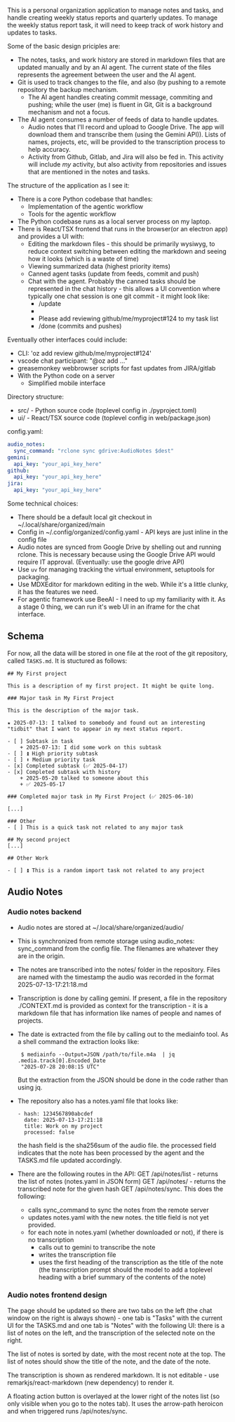 This is a personal organization application to manage notes and tasks, and handle creating weekly status reports and quarterly updates. To manage the weekly status report task, it will need to keep track of work history and updates to tasks.

Some of the basic design priciples are:

- The notes, tasks, and work history are stored in markdown files that are updated manually and by an AI agent. The current state of the files represents the agreement between the user and the AI agent.
- Git is used to track changes to the file, and also (by pushing to a remote repository the backup mechanism.
  - The AI agent handles creating commit message, commiting and pushing; while the user (me) is fluent in Git, Git is a background mechanism and not a focus.
- The AI agent consumes a number of feeds of data to handle updates.
  - Audio notes that I'll record and upload to Google Drive. The app will download them and transcribe them (using the Gemini API)). Lists of names, projects, etc, will be provided to the transcription process to help accuracy.
  - Activity from Github, Gitlab, and Jira will also be fed in. This activity will include _my_ activity, but also activity from repositories and issues that are mentioned in the notes and tasks.

The structure of the application as I see it:

- There is a core Python codebase that handles:
  - Implementation of the agentic workflow
  - Tools for the agentic workflow
- The Python codebase runs as a local server process on my laptop.
- There is React/TSX frontend that runs in the browser(or an electron app) and provides a UI with:
  - Editing the markdown files - this should be primarily wysiwyg, to reduce context switching between editing the markdown and seeing how it looks (which is a waste of time)
  - Viewing summarized data (highest priority items)
  - Canned agent tasks (update from feeds, commit and push)
  - Chat with the agent. Probably the canned tasks should be represented in the chat history - this allows a UI convention where typically one chat session is one git commit - it might look like:
    - /update
    - <user edits the task list>
    - Please add reviewing github/me/myproject#124 to my task list
    - /done (commits and pushes)

Eventually other interfaces could include:

- CLI: 'oz add review github/me/myproject#124'
- vscode chat participant: "@oz add ..."
- greasemonkey webbrowser scripts for fast updates from JIRA/gitlab
- With the Python code on a server
  - Simplified mobile interface

Directory structure:

- src/ - Python source code (toplevel config in ./pyproject.toml)
- ui/ - React/TSX source code (toplevel config in web/package.json)

config.yaml:

```yaml
audio_notes:
  sync_command: "rclone sync gdrive:AudioNotes $dest"
gemini:
  api_key: "your_api_key_here"
github:
  api_key: "your_api_key_here"
jira:
  api_key: "your_api_key_here"
```

Some technical choices:

- There should be a default local git checkout in ~/.local/share/organized/main
- Config in ~/.config/organized/config.yaml - API keys are just inline in the config file
- Audio notes are synced from Google Drive by shelling out and running rclone. This is necessary because using the Google Drive API would require IT approval. (Eventually: use the google drive API)
- Use `uv` for managing tracking the virtual environment, setuptools for packaging.
- Use MDXEditor for markdown editing in the web. While it's a little clunky, it has the features we need.
- For agentic framework use BeeAI - I need to up my familiarity with it. As a stage 0 thing, we can run it's web UI in an iframe for the chat interface.

## Schema

For now, all the data will be stored in one file at the root of the git repository, called `TASKS.md`. It is stuctured as follows:

```
## My First project

This is a description of my first project. It might be quite long.

### Major task in My First Project

This is the description of the major task.

★ 2025-07-13: I talked to somebody and found out an interesting "tidbit" that I want to appear in my next status report.

- [ ] Subtask in task
    + 2025-07-13: I did some work on this subtask
- [ ] ⏫ High priority subtask
- [ ] ⬆ Medium priority task
- [x] Completed subtask (✅ 2025-04-17)
- [x] Completed subtask with history
    + 2025-05-20 talked to someone about this
    + ✅ 2025-05-17

### Completed major task in My First Project (✅ 2025-06-10)

[...]

### Other
- [ ] This is a quick task not related to any major task

## My second project
[...]

## Other Work

- [ ] ⏫ This is a random import task not related to any project
```

## Audio Notes 

### Audio notes backend

* Audio notes are stored at ~/.local/share/organized/audio/
* This is synchronized from remote storage using audio_notes: sync_command from the config file. The filenames are whatever they are in the origin.
* The notes are transcribed into the notes/ folder in the repository. Files are named with the timestamp the audio was recorded in the format 2025-07-13-17:21:18.md
* Transcription is done by calling gemini. If present, a file in the repository ./CONTEXT.md is provided as context for the transcription - it is a markdown file that has information like names of people and names of projects.
* The date is extracted from the file by calling out to the mediainfo tool. As a shell command the extraction looks like:

       $ mediainfo --Output=JSON /path/to/file.m4a  | jq .media.track[0].Encoded_Date
       "2025-07-28 20:08:15 UTC"

  But the extraction from the JSON should be done in the code rather than using jq.

* The repository also has a notes.yaml file that looks like:

      - hash: 1234567890abcdef
        date: 2025-07-13-17:21:18
        title: Work on my project
        processed: false

  the hash field is the sha256sum of the audio file.
  the processed field indicates that the note has been processed by the agent and the TASKS.md file updated accordingly.

* There are the following routes in the API:
    GET /api/notes/list - returns the list of notes (notes.yaml in JSON form)
    GET /api/notes/<hash> - returns the transcribed note for the given hash
    GET /api/notes/sync. This does the following:
    - calls sync_command to sync the notes from the remote server
    - updates notes.yaml with the new notes. the title field is not yet provided.
    - for each note in notes.yaml (whether downloaded or not), if there is no transcription
      - calls out to gemini to transcribe the note
      - writes the transcription file
      - uses the first heading of the transcription as the title of the note (the transcription prompt should the model to add a toplevel heading with a brief summary of the contents of the note)

### Audio notes frontend design

The page should be updated so there are two tabs on the left (the chat window on the right is always shown) - one tab is "Tasks" with the current UI for the TASKS.md and one tab is "Notes" with the following UI: there is a list of notes on the left, and the transcription of the selected note on the right.

The list of notes is sorted by date, with the most recent note at the top. The list of notes should show the title of the note, and the date of the note.

The transcription is shown as rendered markdown. It is not editable - use remarkjs/react-markdown (new dependency) to render it.

A floating action button is overlayed at the lower right of the notes list (so only visible when you go to the notes tab). It uses the arrow-path heroicon and when triggered runs /api/notes/sync.


